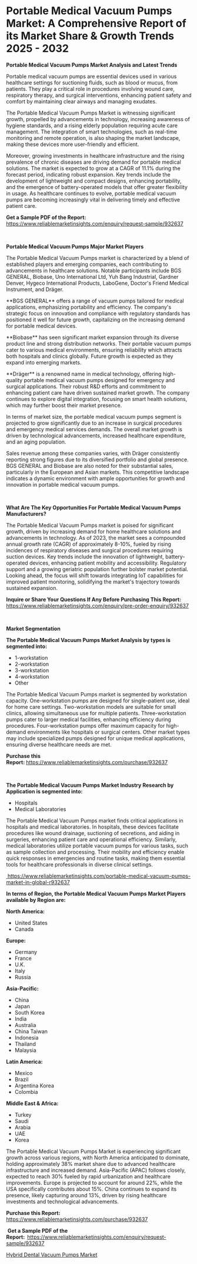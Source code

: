 <p><h1>Portable Medical Vacuum Pumps Market: A Comprehensive Report of its Market Share & Growth Trends 2025 - 2032</h1></p><p><strong>Portable Medical Vacuum Pumps Market Analysis and Latest Trends</strong></p>
<p><p>Portable medical vacuum pumps are essential devices used in various healthcare settings for suctioning fluids, such as blood or mucus, from patients. They play a critical role in procedures involving wound care, respiratory therapy, and surgical interventions, enhancing patient safety and comfort by maintaining clear airways and managing exudates.</p><p>The Portable Medical Vacuum Pumps Market is witnessing significant growth, propelled by advancements in technology, increasing awareness of hygiene standards, and a rising elderly population requiring acute care management. The integration of smart technologies, such as real-time monitoring and remote operation, is also shaping the market landscape, making these devices more user-friendly and efficient.</p><p>Moreover, growing investments in healthcare infrastructure and the rising prevalence of chronic diseases are driving demand for portable medical solutions. The market is expected to grow at a CAGR of 11.1% during the forecast period, indicating robust expansion. Key trends include the development of lightweight and compact designs, enhancing portability, and the emergence of battery-operated models that offer greater flexibility in usage. As healthcare continues to evolve, portable medical vacuum pumps are becoming increasingly vital in delivering timely and effective patient care.</p></p>
<p><strong>Get a Sample PDF of the Report:&nbsp;</strong> <a href="https://www.reliablemarketinsights.com/enquiry/request-sample/932637?utm_campaign=3268&utm_medium=2&utm_source=Github&utm_content=ia&utm_term=21032025&utm_id=portable-medical-vacuum-pumps">https://www.reliablemarketinsights.com/enquiry/request-sample/932637</a></p>
<p>&nbsp;</p>
<p><strong>Portable Medical Vacuum Pumps Major Market Players</strong></p>
<p><p>The Portable Medical Vacuum Pumps market is characterized by a blend of established players and emerging companies, each contributing to advancements in healthcare solutions. Notable participants include BGS GENERAL, Biobase, Uno International Ltd, Yuh Bang Industrial, Gardner Denver, Hygeco International Products, LaboGene, Doctor's Friend Medical Instrument, and Dräger.</p><p>**BGS GENERAL** offers a range of vacuum pumps tailored for medical applications, emphasizing portability and efficiency. The company's strategic focus on innovation and compliance with regulatory standards has positioned it well for future growth, capitalizing on the increasing demand for portable medical devices.</p><p>**Biobase** has seen significant market expansion through its diverse product line and strong distribution networks. Their portable vacuum pumps cater to various medical environments, ensuring reliability which attracts both hospitals and clinics globally. Future growth is expected as they expand into emerging markets.</p><p>**Dräger** is a renowned name in medical technology, offering high-quality portable medical vacuum pumps designed for emergency and surgical applications. Their robust R&D efforts and commitment to enhancing patient care have driven sustained market growth. The company continues to explore digital integration, focusing on smart health solutions, which may further boost their market presence.</p><p>In terms of market size, the portable medical vacuum pumps segment is projected to grow significantly due to an increase in surgical procedures and emergency medical services demands. The overall market growth is driven by technological advancements, increased healthcare expenditure, and an aging population.</p><p>Sales revenue among these companies varies, with Dräger consistently reporting strong figures due to its diversified portfolio and global presence. BGS GENERAL and Biobase are also noted for their substantial sales, particularly in the European and Asian markets. This competitive landscape indicates a dynamic environment with ample opportunities for growth and innovation in portable medical vacuum pumps.</p></p>
<p>&nbsp;</p>
<p><strong>What Are The Key Opportunities For Portable Medical Vacuum Pumps Manufacturers?</strong></p>
<p><p>The Portable Medical Vacuum Pumps market is poised for significant growth, driven by increasing demand for home healthcare solutions and advancements in technology. As of 2023, the market sees a compounded annual growth rate (CAGR) of approximately 8-10%, fueled by rising incidences of respiratory diseases and surgical procedures requiring suction devices. Key trends include the innovation of lightweight, battery-operated devices, enhancing patient mobility and accessibility. Regulatory support and a growing geriatric population further bolster market potential. Looking ahead, the focus will shift towards integrating IoT capabilities for improved patient monitoring, solidifying the market's trajectory towards sustained expansion.</p></p>
<p><strong>Inquire or Share Your Questions If Any Before Purchasing This Report:</strong> <a href="https://www.reliablemarketinsights.com/enquiry/pre-order-enquiry/932637?utm_campaign=3268&utm_medium=2&utm_source=Github&utm_content=ia&utm_term=21032025&utm_id=portable-medical-vacuum-pumps">https://www.reliablemarketinsights.com/enquiry/pre-order-enquiry/932637</a></p>
<p>&nbsp;</p>
<p><strong>Market Segmentation</strong></p>
<p><strong>The Portable Medical Vacuum Pumps Market Analysis by types is segmented into:</strong></p>
<p><ul><li>1-workstation</li><li>2-workstation</li><li>3-workstation</li><li>4-workstation</li><li>Other</li></ul></p>
<p><p>The Portable Medical Vacuum Pumps market is segmented by workstation capacity. One-workstation pumps are designed for single-patient use, ideal for home care settings. Two-workstation models are suitable for small clinics, allowing simultaneous use for multiple patients. Three-workstation pumps cater to larger medical facilities, enhancing efficiency during procedures. Four-workstation pumps offer maximum capacity for high-demand environments like hospitals or surgical centers. Other market types may include specialized pumps designed for unique medical applications, ensuring diverse healthcare needs are met.</p></p>
<p><strong>Purchase this Report:&nbsp;</strong><a href="https://www.reliablemarketinsights.com/purchase/932637?utm_campaign=3268&utm_medium=2&utm_source=Github&utm_content=ia&utm_term=21032025&utm_id=portable-medical-vacuum-pumps">https://www.reliablemarketinsights.com/purchase/932637</a></p>
<p>&nbsp;</p>
<p><strong>The Portable Medical Vacuum Pumps Market Industry Research by Application is segmented into:</strong></p>
<p><ul><li>Hospitals</li><li>Medical Laboratories</li></ul></p>
<p><p>The Portable Medical Vacuum Pumps market finds critical applications in hospitals and medical laboratories. In hospitals, these devices facilitate procedures like wound drainage, suctioning of secretions, and aiding in surgeries, enhancing patient care and operational efficiency. Similarly, medical laboratories utilize portable vacuum pumps for various tasks, such as sample collection and processing. Their mobility and efficiency enable quick responses in emergencies and routine tasks, making them essential tools for healthcare professionals in diverse clinical settings.</p></p>
<p><a href="https://www.reliablemarketinsights.com/portable-medical-vacuum-pumps-market-in-global-r932637?utm_campaign=3268&utm_medium=2&utm_source=Github&utm_content=ia&utm_term=21032025&utm_id=portable-medical-vacuum-pumps">&nbsp;https://www.reliablemarketinsights.com/portable-medical-vacuum-pumps-market-in-global-r932637</a></p>
<p><strong>In terms of Region, the Portable Medical Vacuum Pumps Market Players available by Region are:</strong></p>
<p>
    <p> <strong> North America: </strong>
        <ul>
            <li>United States</li>
            <li>Canada</li>
        </ul>
        </p> 
    <p> <strong> Europe: </strong>
        <ul>
            <li>Germany</li>
            <li>France</li>
            <li>U.K.</li>
            <li>Italy</li>
            <li>Russia</li>
        </ul>
        </p> 
    <p> <strong> Asia-Pacific: </strong>
        <ul>
            <li>China</li>
            <li>Japan</li>
            <li>South Korea</li>
            <li>India</li>
            <li>Australia</li>
            <li>China Taiwan</li>
            <li>Indonesia</li>
            <li>Thailand</li>
            <li>Malaysia</li>
        </ul>
        </p> 
    <p> <strong> Latin America: </strong>
        <ul>
            <li>Mexico</li>
            <li>Brazil</li>
            <li>Argentina Korea</li>
            <li>Colombia</li>
        </ul>
        </p> 
    <p> <strong> Middle East & Africa: </strong>
        <ul>
            <li>Turkey</li>
            <li>Saudi</li>
            <li>Arabia</li>
            <li>UAE</li>
            <li>Korea</li>
        </ul>
    </p>
    </p>
<p><p>The Portable Medical Vacuum Pumps Market is experiencing significant growth across various regions, with North America anticipated to dominate, holding approximately 38% market share due to advanced healthcare infrastructure and increased demand. Asia-Pacific (APAC) follows closely, expected to reach 30% fueled by rapid urbanization and healthcare improvements. Europe is projected to account for around 22%, while the USA specifically contributes about 15%. China continues to expand its presence, likely capturing around 13%, driven by rising healthcare investments and technological advancements.</p></p>
<p><strong>Purchase this Report: </strong><a href="https://www.reliablemarketinsights.com/purchase/932637?utm_campaign=3268&utm_medium=2&utm_source=Github&utm_content=ia&utm_term=21032025&utm_id=portable-medical-vacuum-pumps">https://www.reliablemarketinsights.com/purchase/932637</a></p>
<p>&nbsp;<strong>Get a Sample PDF of the Report:&nbsp;&nbsp;</strong><a href="https://www.reliablemarketinsights.com/enquiry/request-sample/932637?utm_campaign=3268&utm_medium=2&utm_source=Github&utm_content=ia&utm_term=21032025&utm_id=portable-medical-vacuum-pumps">https://www.reliablemarketinsights.com/enquiry/request-sample/932637</a></p>
<p><strong></strong></p>
<p><p><a href="https://github.com/sderolza/Market-Research-Report-List-1/blob/main/hybrid-dental-vacuum-pumps-market.md?utm_campaign=3268&utm_medium=2&utm_source=Github&utm_content=ia&utm_term=21032025&utm_id=portable-medical-vacuum-pumps">Hybrid Dental Vacuum Pumps Market</a></p></p>